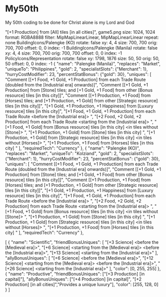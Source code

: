 # My50th
My 50th coding to be done for Christ alone is my Lord and God

"[+1 Production] from [All] tiles [in all cities]",
game5.png
size: 1024, 1024
format: RGBA8888
filter: MipMapLinearLinear, MipMapLinearLinear
repeat: none
BuildingIcons/Palengke (KO)
  rotate: false
  xy: 4, 4
  size: 700, 700
  orig: 700, 700
  offset: 0, 0
  index: -1
BuildingIcons/Palengke (Manila)
  rotate: false
  xy: 4, 4
  size: 700, 700
  orig: 700, 700
  offset: 0, 0
  index: -1
PolicyIcons/Representation
  rotate: false
  xy: 1798, 1876
  size: 50, 50
  orig: 50, 50
  offset: 0, 0
  index: -1
	{ 
		"name": "Palengke (Manila)",
		"replaces": "Market",
		"uniqueTo": "Philippines",
		"gold": 2,
		"specialistSlots": {"Merchant": 1},
		"hurryCostModifier": 23,
		"percentStatBonus": {"gold": 30},
		"uniques": [
			"Comment [[+1 Food, +1 Gold, +1 Production] from each Trade Route (doubled from the [Industrial era] onwards)]",
			"Comment [[+1 Gold, +1 Production] from [Stone] tiles; and [+1 Gold, +1 Food] from other [Bonus resource] tiles [in this city]]",
			"Comment [[+1 Production, +1 Food] from [Horses] tiles; and [+1 Production, +1 Gold] from other [Strategic resource] tiles [in this city]]",
			"[+1 Gold, +1 Production, +1 Happiness] from [Luxury resource] tiles [in this city]",
			"[+1 Food, +1 Gold, +1 Production] from each Trade Route <before the [Industrial era]> <hidden from users>",
			"[+2 Food, +2 Gold, +2 Production] from each Trade Route <starting from the [Industrial era]> <hidden from users>",
			"[+1 Food, +1 Gold] from [Bonus resource] tiles [in this city] <in tiles without [Stone]> <hidden from users>",
			"[+1 Production, +1 Gold] from [Stone] tiles [in this city] <hidden from users>",
			"[+1 Production, +1 Gold] from [Strategic resource] tiles [in this city] <in tiles without [Horses]> <hidden from users>",
			"[+1 Production, +1 Food] from [Horses] tiles [in this city] <hidden from users>"
		],
		"requiredTech": "Currency"
	},
	{ 
		"name": "Palengke (KO)",
		"replaces": "Market",
		"uniqueTo": "Kolziand",
		"gold": 2,
		"specialistSlots": {"Merchant": 1},
		"hurryCostModifier": 23,
		"percentStatBonus": {"gold": 30},
		"uniques": [
			"Comment [[+1 Food, +1 Gold, +1 Production] from each Trade Route (doubled from the [Industrial era] onwards)]",
			"Comment [[+1 Gold, +1 Production] from [Stone] tiles; and [+1 Gold, +1 Food] from other [Bonus resource] tiles [in this city]]",
			"Comment [[+1 Production, +1 Food] from [Horses] tiles; and [+1 Production, +1 Gold] from other [Strategic resource] tiles [in this city]]",
			"[+1 Gold, +1 Production, +1 Happiness] from [Luxury resource] tiles [in this city]",
			"[+1 Food, +1 Gold, +1 Production] from each Trade Route <before the [Industrial era]> <hidden from users>",
			"[+2 Food, +2 Gold, +2 Production] from each Trade Route <starting from the [Industrial era]> <hidden from users>",
			"[+1 Food, +1 Gold] from [Bonus resource] tiles [in this city] <in tiles without [Stone]> <hidden from users>",
			"[+1 Production, +1 Gold] from [Stone] tiles [in this city] <hidden from users>",
			"[+1 Production, +1 Gold] from [Strategic resource] tiles [in this city] <in tiles without [Horses]> <hidden from users>",
			"[+1 Production, +1 Food] from [Horses] tiles [in this city] <hidden from users>"
		],
		"requiredTech": "Currency"
	},

[
    {
        "name": "Scientific",
        "friendBonusUniques": [
            "[+3 Science] <before the [Medieval era]>",
            "[+6 Science] <starting from the [Medieval era]> <before the [Industrial era]>",
            "[+13 Science] <starting from the [Industrial era]>"
        ],
        "allyBonusUniques": [
            "[+6 Science] <before the [Medieval era]>",
            "[+12 Science] <starting from the [Medieval era]> <before the [Industrial era]>",
            "[+26 Science] <starting from the [Industrial era]>"
        ],
        "color": [0, 255, 255]
    },
    {
        "name": "Productive",
        "friendBonusUniques": ["[+3 Production] [in capital]"],
        "allyBonusUniques": ["[+4 Production] [in capital]", "[+2 Production] [in all cities]","Provides a unique luxury"],
        "color": [255, 128, 0]
    }
]
